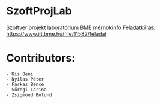 # SzoftProjLab
Szoftver projekt laboratórium BME mérnökinfó
Feladatkiírás: https://www.iit.bme.hu/file/11582/feladat
# Contributors:
    - Kis Beni
    - Nyilas Péter
    - Farkas Bence
    - Sőregi Larina
    - Zsigmond Botond
